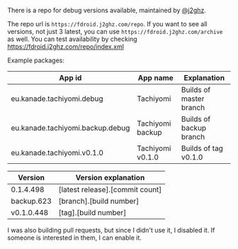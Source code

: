 There is a repo for debug versions available, maintained by [@j2ghz](https://github.com/j2ghz).

The repo url is `https://fdroid.j2ghz.com/repo`. If you want to see all versions, not just 3 latest, you can use `https://fdroid.j2ghz.com/archive` as well. You can test availability by checking https://fdroid.j2ghz.com/repo/index.xml

Example packages:

| App id                           | App name         | Explanation             |
|----------------------------------|------------------|-------------------------|
| eu.kanade.tachiyomi.debug        | Tachiyomi        | Builds of master branch |
| eu.kanade.tachiyomi.backup.debug | Tachiyomi backup | Builds of backup branch |
| eu.kanade.tachiyomi.v0.1.0       | Tachiyomi v0.1.0 | Builds of tag v0.1.0    |

| Version    | Version explanation             |
|------------|---------------------------------|
| 0.1.4.498  | [latest release].[commit count] |
| backup.623 | [branch].[build number]         |
| v0.1.0.448 | [tag].[build number]            |

I was also building pull requests, but since I didn't use it, I disabled it. If someone is interested in them, I can enable it.
